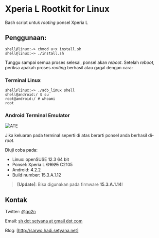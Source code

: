 Xperia L Rootkit for Linux
==========================

Bash script untuk _rooting_ ponsel Xperia L

## Penggunaan:

```
shell@linux:~> chmod u+x install.sh
shell@linux:~> ./install.sh
```

Tunggu sampai semua proses selesai, ponsel akan _reboot_. Setelah _reboot_, periksa apakah proses _rooting_ berhasil atau gagal dengan cara:

### Terminal Linux
``` 
shell@linux:~> ./adb_linux shell
shell@android:/ $ su
root@android:/ # whoami
root
```

### Android Terminal Emulator
![ATE](http://bintang1992.files.wordpress.com/2014/01/screenshot_2014-01-03-09-43-221.png)

Jika keluaran pada terminal seperti di atas berarti ponsel anda berhasil di-_root_.

Diuji coba pada:

- Linux: openSUSE 12.3 64 bit
- Ponsel: Xperia L ~~C1025~~ C2105
- Android: 4.2.2
- Build number: 15.3.A.1.12

> **[Update]**: Bisa digunakan pada firmware **15.3.A.1.14**!
 
## Kontak

Twitter: [@go2n]

Email: [sh dot setyana at gmail dot com]

Blog: [http://sarwo.hadi.setyana.net]

  [@go2n]: http://twitter.com/go2n
  [sh dot setyana at gmail dot com]: mailto:sh.setyana@gmail.com
  [http://sarwo.hadi.setyana.net]: http://sarwo.hadi.setyana.net
 
